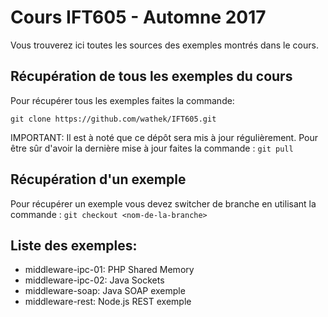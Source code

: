 # Cours IFT605 - Automne 2017

Vous trouverez ici toutes les sources des exemples montrés dans le cours.

## Récupération de tous les exemples du cours
Pour récupérer tous les exemples faites la commande:

```git clone https://github.com/wathek/IFT605.git```

IMPORTANT: Il est à noté que ce dépôt sera mis à jour régulièrement. Pour être sûr d'avoir la dernière mise à jour faites la commande : 
```git pull```

## Récupération d'un exemple
Pour récupérer un exemple vous devez switcher de branche en utilisant la commande :
```git checkout <nom-de-la-branche>```

## Liste des exemples:
* middleware-ipc-01: PHP Shared Memory
* middleware-ipc-02: Java Sockets
* middleware-soap: Java SOAP exemple
* middleware-rest: Node.js REST exemple
